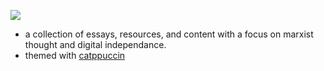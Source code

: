 ![](https://indigomarxist.github.io/indigo.gif)

- a collection of essays, resources, and content with a focus on marxist thought and digital independance.
- themed with [catppuccin](https://github.com/catppuccin/catppuccin)
